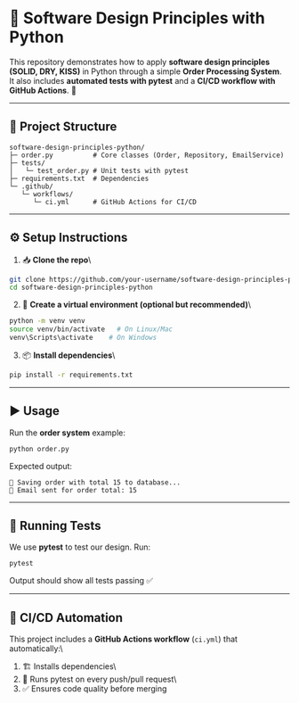 # 🧩 Software Design Principles with Python

This repository demonstrates how to apply **software design principles
(SOLID, DRY, KISS)** in Python through a simple **Order Processing
System**.\
It also includes **automated tests with pytest** and a **CI/CD workflow
with GitHub Actions**. 🚀

------------------------------------------------------------------------

## 📂 Project Structure

    software-design-principles-python/
    ├─ order.py          # Core classes (Order, Repository, EmailService)
    ├─ tests/
    │   └─ test_order.py # Unit tests with pytest
    ├─ requirements.txt  # Dependencies
    └─ .github/
       └─ workflows/
          └─ ci.yml      # GitHub Actions for CI/CD

------------------------------------------------------------------------

## ⚙️ Setup Instructions

1.  📥 **Clone the repo**\

``` bash
git clone https://github.com/your-username/software-design-principles-python.git
cd software-design-principles-python
```

2.  🐍 **Create a virtual environment (optional but recommended)**\

``` bash
python -m venv venv
source venv/bin/activate   # On Linux/Mac
venv\Scripts\activate    # On Windows
```

3.  📦 **Install dependencies**\

``` bash
pip install -r requirements.txt
```

------------------------------------------------------------------------

## ▶️ Usage

Run the **order system** example:

``` bash
python order.py
```

Expected output:

    💾 Saving order with total 15 to database...
    📧 Email sent for order total: 15

------------------------------------------------------------------------

## 🧪 Running Tests

We use **pytest** to test our design. Run:

``` bash
pytest
```

Output should show all tests passing ✅

------------------------------------------------------------------------

## 🤖 CI/CD Automation

This project includes a **GitHub Actions workflow** (`ci.yml`) that
automatically:\
1. 🏗️ Installs dependencies\
2. 🧪 Runs pytest on every push/pull request\
3. ✅ Ensures code quality before merging

